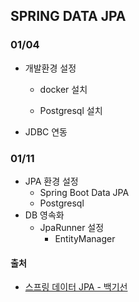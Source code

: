 ## SPRING DATA JPA 

### 01/04

- 개발환경 설정

  - docker 설치

  - Postgresql 설치
- JDBC 연동 

### 01/11

- JPA 환경 설정
  - Spring Boot Data JPA
  - Postgresql 
- DB 영속화
  - JpaRunner 설정
    -  EntityManager 

#### 출처

- [스프링 데이터 JPA - 백기선](https://www.inflearn.com/course/스프링-데이터-jpa)

